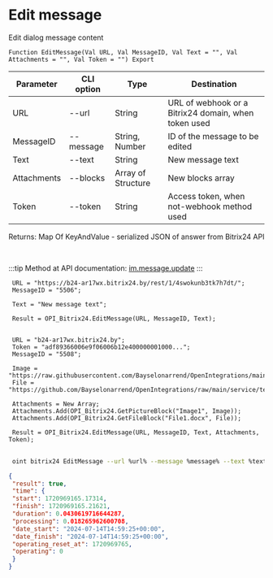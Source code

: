 ﻿---
sidebar_position: 2
---

# Edit message
 Edit dialog message content



`Function EditMessage(Val URL, Val MessageID, Val Text = "", Val Attachments = "", Val Token = "") Export`

 | Parameter | CLI option | Type | Destination |
 |-|-|-|-|
 | URL | --url | String | URL of webhook or a Bitrix24 domain, when token used |
 | MessageID | --message | String, Number | ID of the message to be edited |
 | Text | --text | String | New message text |
 | Attachments | --blocks | Array of Structure | New blocks array |
 | Token | --token | String | Access token, when not-webhook method used |

 
 Returns: Map Of KeyAndValue - serialized JSON of answer from Bitrix24 API

<br/>

:::tip
Method at API documentation: [im.message.update](https://dev.1c-bitrix.ru/learning/course/?COURSE_ID=93&LESSON_ID=12117)
:::
<br/>


```bsl title="Code example"
 URL = "https://b24-ar17wx.bitrix24.by/rest/1/4swokunb3tk7h7dt/";
 MessageID = "5506";
 
 Text = "New message text";
 
 Result = OPI_Bitrix24.EditMessage(URL, MessageID, Text);
 
 
 URL = "b24-ar17wx.bitrix24.by";
 Token = "adf89366006e9f06006b12e400000001000...";
 MessageID = "5508";
 
 Image = "https://raw.githubusercontent.com/Bayselonarrend/OpenIntegrations/main/service/test_data/picture.jpg";
 File = "https://github.com/Bayselonarrend/OpenIntegrations/raw/main/service/test_data/document.docx";
 
 Attachments = New Array;
 Attachments.Add(OPI_Bitrix24.GetPictureBlock("Image1", Image));
 Attachments.Add(OPI_Bitrix24.GetFileBlock("File1.docx", File));
 
 Result = OPI_Bitrix24.EditMessage(URL, MessageID, Text, Attachments, Token);
```
	


```sh title="CLI command example"
 
 oint bitrix24 EditMessage --url %url% --message %message% --text %text% --blocks %blocks% --token %token%

```

```json title="Result"
{
 "result": true,
 "time": {
 "start": 1720969165.17314,
 "finish": 1720969165.21621,
 "duration": 0.0430619716644287,
 "processing": 0.018265962600708,
 "date_start": "2024-07-14T14:59:25+00:00",
 "date_finish": "2024-07-14T14:59:25+00:00",
 "operating_reset_at": 1720969765,
 "operating": 0
 }
}
```
